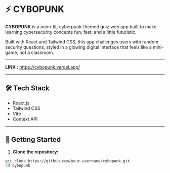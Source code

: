 # ⚡ CYBOPUNK

**CYBOPUNK** is a neon-lit, cyberpunk-themed quiz web app built to make learning cybersecurity concepts fun, fast, and a little futuristic.

Built with React and Tailwind CSS, this app challenges users with random security questions, styled in a glowing digital interface that feels like a mini-game, not a classroom.

---
**LINK :**  https://cybopunk.vercel.app/

---

## 🛠 Tech Stack

- React.js  
- Tailwind CSS  
- Vite  
- Context API  

---

## 🚀 Getting Started

1. **Clone the repository:**

```bash
git clone https://github.com/your-username/cybopunk.git
cd cybopunk
